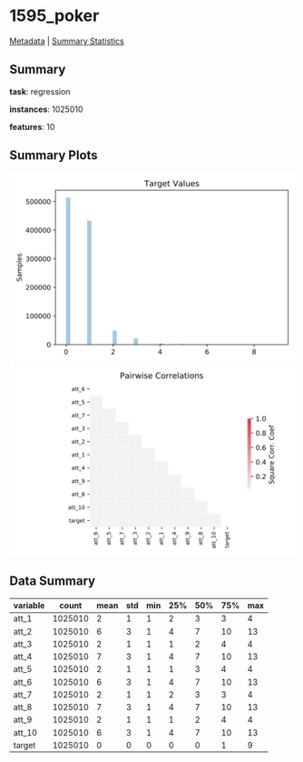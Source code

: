 # 1595_poker

[Metadata](metadata.yaml) | [Summary Statistics](summary_stats.csv)

## Summary

**task**: regression

**instances**: 1025010

**features**: 10

## Summary Plots

![Labels](label.svg)
![Corr](corr.svg)

## Data Summary

|	variable	|	count	|	mean	|	std	|	min	|	25%	|	50%	|	75%	|	max|
| --- | --- | --- | --- | --- | --- | --- | --- | --- |
|	att_1	|	1025010	|	2	|	1	|	1	|	2	|	3	|	3	|	4
|	att_2	|	1025010	|	6	|	3	|	1	|	4	|	7	|	10	|	13
|	att_3	|	1025010	|	2	|	1	|	1	|	1	|	2	|	4	|	4
|	att_4	|	1025010	|	7	|	3	|	1	|	4	|	7	|	10	|	13
|	att_5	|	1025010	|	2	|	1	|	1	|	1	|	3	|	4	|	4
|	att_6	|	1025010	|	6	|	3	|	1	|	4	|	7	|	10	|	13
|	att_7	|	1025010	|	2	|	1	|	1	|	2	|	3	|	3	|	4
|	att_8	|	1025010	|	7	|	3	|	1	|	4	|	7	|	10	|	13
|	att_9	|	1025010	|	2	|	1	|	1	|	1	|	2	|	4	|	4
|	att_10	|	1025010	|	6	|	3	|	1	|	4	|	7	|	10	|	13
|	target	|	1025010	|	0	|	0	|	0	|	0	|	0	|	1	|	9
